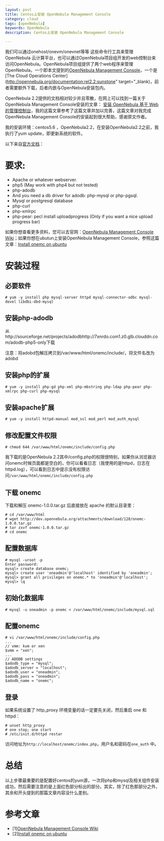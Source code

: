 ```yaml
---
layout: post
title: Centos上安装 OpenNebula Management Console
category: cloud
tags: [openNebula]
keywords: OpenNebula 
description: Centos上安装 OpenNebula Management Console

---
```


我们可以通过onehost/onevm/onevnet等等 这些命令行工具来管理 OpenNebula 云计算平台，也可以通过OpenNebula项目组开发的web控制台来访问OpenNebula。OpenNebula项目组提供了两个web程序来管理OpenNebula，一个即本文提到的[OpenNebula Management Console](http://dev.opennebula.org/projects/management-console)，一个是[The Cloud Operations Center](http://opennebula.org/documentation:rel2.2:sunstone" target="_blank)，前者需要额外下载，后者内嵌与OpenNebula安装包内。

OpenNebula 2.2提供的文档相对较少并且零散，在网上可以找到一篇关于OpenNebula Management Console安装的文章：
[安装 OpenNebula 基于 Web 的管理控制台](http://www.vpsee.com/2011/03/install-opennebula-management-console-on-centos/)，我的这篇文章参考了这篇文章并加以完善，这篇文章对我完成OpenNebula Management Console的安装起到很大帮助，感谢原文作者。

我的安装环境：centos5.6 ，OpenNebula2.2，在安装OpenNebula2.2之前，我执行了yum update，即更新系统的软件。

以下来自[官方文档](http://dev.opennebula.org/projects/management-console/wiki)：

# 要求:

- Apache or whatever webserver.
- php5 (May work with php4 but not tested)
- php-adodb
- And you need a db driver for adodb: php-mysql or php-pgsql.
- Mysql or postgresql database
- php-curl
- php-xmlrpc
- php-pear: pecl install uploadprogress (Only if you want a nice upload progress bar)

如果你想查看更多资料，您可以去官网：[OpenNebula Management Console Wiki](http://dev.opennebula.org/projects/management-console/wiki)；如果你想在ubutun上安装OpenNebula Management Console，参照这篇文章：[Install onemc on ubuntu](http://dev.opennebula.org/projects/management-console/wiki/onemc_install_ubuntu)

# 安装过程

## 必要软件

	# yum -y install php mysql-server httpd mysql-connector-odbc mysql-devel libdbi-dbd-mysql

## 安装php-adodb

从http://sourceforge.net/projects/adodbhttp://7xnrdo.com1.z0.glb.clouddn.com/adodb-php5-only下载 

注意：将adobd包解压拷贝到/var/www/html/onemc/include/，将文件名改为adobd

## 安装php的扩展

	# yum -y install php-gd php-xml php-mbstring php-ldap php-pear php-xmlrpc php-curl php-mysql

## 安装apache扩展

	# yum -y install httpd-manual mod_ssl mod_perl mod_auth_mysql

## 修改配置文件权限

	# chmod 644 /var/www/html/onemc/include/config.php

我下载的是OpenNebula 2.2其中/config.php的权限很特别，如果你从浏览器访问onemc时候页面都是空白的，你可以看看日志（我使用的是httpd，日志在httpd.log），可以看到日志中提示没有权限访问`/var/www/html/onemc/include/config.php`

## 下载 onemc

下载和解压 onemc-1.0.0.tar.gz 后直接放在 apache 的默认目录里：

	# cd /var/www/html
	# wget http://dev.opennebula.org/attachments/download/128/onemc-1.0.0.tar.gz
	# tar zxvf onemc-1.0.0.tar.gz
	# cd onemc

## 配置数据库

	# mysql -uroot -p
	Enter password:
	mysql> create database onemc;
	mysql> create user 'oneadmin'@'localhost' identified by 'oneadmin';
	mysql> grant all privileges on onemc.* to 'oneadmin'@'localhost';
	mysql> \q

## 初始化数据库

	# mysql -u oneadmin -p onemc < /var/www/html/onemc/include/mysql.sql

## 配置onemc

	# vi /var/www/html/onemc/include/config.php
	...
	// vmm: kvm or xen
	$vmm = "xen";
	...
	// ADODB settings
	$adodb_type = "mysql";
	$adodb_server = "localhost";
	$adodb_user = "oneadmin";
	$adodb_pass = "oneadmin";
	$adodb_name = "onemc";

## 登录

如果系统设置了 http_proxy 环境变量的话一定要先关闭，然后重启 one 和 httpd：

	# unset http_proxy
	# one stop; one start
	# /etc/init.d/httpd restar

访问地址为`http://localhost/onemc/index.php`，用户名和密码在`one_auth` 中。

# 总结

以上步骤最重要的是配置好centos的yum源，一次将php和mysql及相关组件安装成功，然后需要注意的是上面红色部分标出的部分。其实，除了红色那部分之外，其余和开头提到的那篇文章内容没什么差别。

# 参考文章

- [1][OpenNebula Management Console Wiki](http://dev.opennebula.org/projects/management-console/wiki)
- [2][Install onemc on ubuntu](http://dev.opennebula.org/projects/management-console/wiki/onemc_install_ubuntu)
